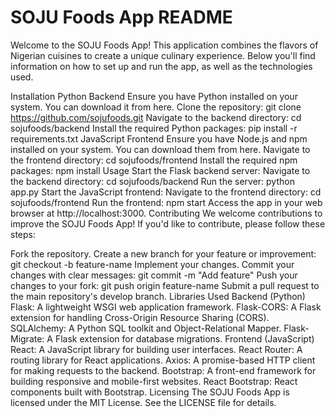 # SOJU Foods App README
Welcome to the SOJU Foods App! This application combines the flavors of Nigerian cuisines to create a unique culinary experience. Below you'll find information on how to set up and run the app, as well as the technologies used.

Installation
Python Backend
Ensure you have Python installed on your system. You can download it from here.
Clone the repository: git clone https://github.com/sojufoods.git
Navigate to the backend directory: cd sojufoods/backend
Install the required Python packages: pip install -r requirements.txt
JavaScript Frontend
Ensure you have Node.js and npm installed on your system. You can download them from here.
Navigate to the frontend directory: cd sojufoods/frontend
Install the required npm packages: npm install
Usage
Start the Flask backend server:
Navigate to the backend directory: cd sojufoods/backend
Run the server: python app.py
Start the JavaScript frontend:
Navigate to the frontend directory: cd sojufoods/frontend
Run the frontend: npm start
Access the app in your web browser at http://localhost:3000.
Contributing
We welcome contributions to improve the SOJU Foods App! If you'd like to contribute, please follow these steps:

Fork the repository.
Create a new branch for your feature or improvement: git checkout -b feature-name
Implement your changes.
Commit your changes with clear messages: git commit -m "Add feature"
Push your changes to your fork: git push origin feature-name
Submit a pull request to the main repository's develop branch.
Libraries Used
Backend (Python)
Flask: A lightweight WSGI web application framework.
Flask-CORS: A Flask extension for handling Cross-Origin Resource Sharing (CORS).
SQLAlchemy: A Python SQL toolkit and Object-Relational Mapper.
Flask-Migrate: A Flask extension for database migrations.
Frontend (JavaScript)
React: A JavaScript library for building user interfaces.
React Router: A routing library for React applications.
Axios: A promise-based HTTP client for making requests to the backend.
Bootstrap: A front-end framework for building responsive and mobile-first websites.
React Bootstrap: React components built with Bootstrap.
Licensing
The SOJU Foods App is licensed under the MIT License. See the LICENSE file for details.







